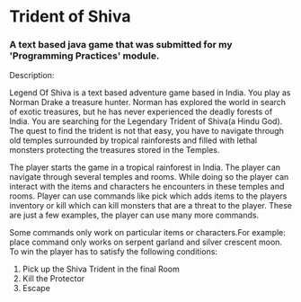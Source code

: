 # Trident of Shiva
### A text based java game that was submitted for my 'Programming Practices' module.

Description:

Legend Of Shiva is a text based adventure game based in India. You play as Norman Drake a treasure hunter. Norman has explored the world in search of exotic treasures, but he has never experienced the deadly forests of India. You are searching for the Legendary Trident of Shiva(a Hindu God). The quest to find the trident is not that easy, you have to navigate through old temples surrounded by tropical rainforests and filled with lethal monsters protecting the treasures stored in the Temples.

The player starts the game in a tropical rainforest in India. The player can navigate through several temples and rooms. While doing so the player can interact with the items and characters he encounters in these temples and rooms. Player can use commands like pick which adds items to the players inventory or kill which can kill monsters that are a threat to the player. These are just a few examples, the player can use many more commands.

Some commands only work on particular items or characters.For example: place command only works on serpent garland and silver crescent moon. To win the player has to satisfy the following conditions:

1. Pick up the Shiva Trident in the final Room
2. Kill the Protector
3. Escape
